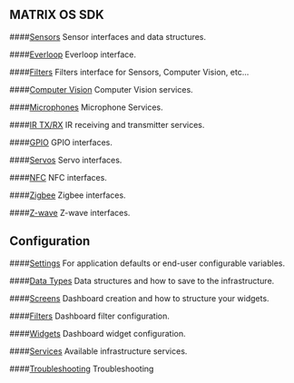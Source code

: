 ## MATRIX OS SDK
####[Sensors](sensors.md)
Sensor interfaces and data structures.

####[Everloop](leds.md)
Everloop interface.

####[Filters](filter.md)
Filters interface for Sensors, Computer Vision, etc...

####[Computer Vision](computer-vision.md)
Computer Vision services.

####[Microphones](microphone.md)
Microphone Services.

####[IR TX/RX](communication.md)
IR receiving and transmitter services.

####[GPIO](gpio.md)
GPIO interfaces.

####[Servos](servos.md)
Servo interfaces.

####[NFC](nfc.md)
NFC interfaces.

####[Zigbee](zigbee.md)
Zigbee interfaces.

####[Z-wave](zwave.md)
Z-wave interfaces.

## Configuration
####[Settings](system.md/#settings)
For application defaults or end-user configurable variables.

####[Data Types](../Configuration/datatypes.md)
Data structures and how to save to the infrastructure.

####[Screens](../Configuration/screens.md)
Dashboard creation and how to structure your widgets.

####[Filters](filter.md)
Dashboard filter configuration.

####[Widgets](computer-vision.md)
Dashboard widget configuration.

####[Services](../Configuration/services.md)
Available infrastructure services.

####[Troubleshooting](../intro/cli-troubleshooting.md)
Troubleshooting
